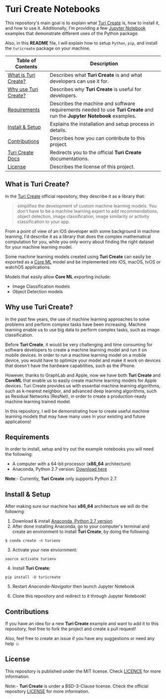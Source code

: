# Turi Create Notebooks
This repository's main goal is to explain what [Turi Create](https://github.com/apple/turicreate) is, how to install it, and how to use it. Additionally, I'm providing a few [Jupyter Notebook](http://jupyter.org) examples that demonstrate different uses of the Python package.

Also, in this **README** file, I will explain how to setup `Python`, `pip`, and install the `turicreate` package on your machine.


| Table of Contents  |  Description       |
| ------------------ | ------------------ |
| [What is Turi Create?](#) |  Describes what **Turi Create** is and what developers can use it for.|
| [Why use Turi Create?](#) | Describes why **Turi Create** is useful for developers. |
| [Requirements](#) | Describes the machine and software requirements needed to use **Turi Create** and run the **Jupyter Notebook** examples.|
| [Install & Setup](#) | Explains the installation and setup process in details. |
| [Contributions](#) | Describes how you can contribute to this project. |
| [Turi Create Docs](https://apple.github.io/turicreate/docs/api) | Redirects you to the official **Turi Create** documentations. |
| [License](#) | Describes the license of this project. |

## What is Turi Create?
In the [Turi Create](https://github.com/apple/turicreate) official repository, they describe it as a library that:
>simplifies the development of custom machine learning models. You don't have to be a machine learning expert to add recommendations, object detection, image classification, image similarity or activity classification to your app.

From a point of view of an iOS developer with some background in machine learning, I'd describe it as a library that does the complex mathematical computation for you, while you only worry about finding the right dataset for your machine learning model.

Some machine learning models created using **Turi Create** can easily be exported as a [Core ML](https://developer.apple.com/documentation/coreml) model and be implemented into iOS, macOS, tvOS or watchOS applications.

Models that easily allow **Core ML** exporting include:
- Image Classification models
- Object Detection models

## Why use Turi Create?
In the past few years, the use of machine learning approaches to solve problems and perform complex tasks have been increasing. Machine learning enable us to use big data to perform complex tasks, such as image classification.

Before **Turi Create**, it would be very challenging and time consuming for software developers to create a machine learning model and run it on mobile devices. In order to run a machine learning model on a mobile device, you would have to optimize your model and make it work on devices that doesn't have the hardware capabilities, such as the iPhone.

However, thanks to GraphLab and Apple, now we have both **Turi Create** and **CoreML** that enable us to easily create machine learning models for Apple devices. Turi Create provides us with essential machine learning algorithms, such as k-nearest neighbor, and advanced deep learning algorithms, such as Residual Networks (ResNet), in order to create a production-ready machine learning trained model.

In this repository, I will be demonstrating how to create useful machine learning models that may have many uses in your existing and future applications!

## Requirements
In order to install, setup and try out the example notebooks you will need the following:
- A computer with a 64-bit processor (**x86_64** architecture)
- Anaconda, Python 2.7 version: [Download here](https://www.anaconda.com/download/)

**Note**:- Currently, **Turi Create** only supports Python 2.7.
## Install & Setup
After making sure our machine has **x86_64** architecture we will do the following:

1. Download & install [Anaconda, Python 2.7 version](https://www.anaconda.com/download/)
2. After done installing Anaconda, go to your computer's terminal and create an environment to install **Turi Create**, by doing the following:
```
$ conda create -n turienv
```
3. Activate your new enviornment:
```
source activate turienv
```
4. Install **Turi Create**:
```
pip install -U turicreate
```
5. Restart _Anaconda-Navigator_ then launch Jupyter Notebook

6. Clone this repository and redirect to it through Jupyter Notebook!

## Contributions
If you have an idea for a new **Turi Create** example and want to add it to this repository, feel free to fork the project and create a pull request!

Also, feel free to create an issue if you have any suggestions or need any help ☺️

## License
This repository is published under the MIT license. Check [LICENCE](LICENSE) for more information.

Note:- **Turi Create** is under a BSD-3-Clause license. Check the official repository [LICENSE](https://github.com/apple/turicreate/blob/master/LICENSE.md) for more information.
